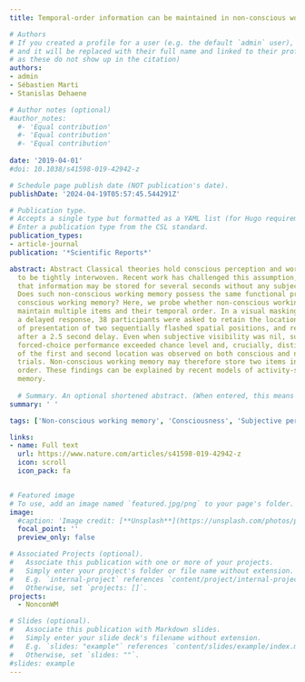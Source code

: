 ```yaml
---
title: Temporal-order information can be maintained in non-conscious working memory

# Authors
# If you created a profile for a user (e.g. the default `admin` user), write the username (folder name) here
# and it will be replaced with their full name and linked to their profile. (Does not work for names with special characters
# as these do not show up in the citation)  
authors:
- admin
- Sébastien Marti
- Stanislas Dehaene

# Author notes (optional)
#author_notes:
  #- 'Equal contribution'
  #- 'Equal contribution'
  #- 'Equal contribution'
  
date: '2019-04-01'
#doi: 10.1038/s41598-019-42942-z

# Schedule page publish date (NOT publication's date).
publishDate: '2024-04-19T05:57:45.544291Z'

# Publication type.
# Accepts a single type but formatted as a YAML list (for Hugo requirements).
# Enter a publication type from the CSL standard.
publication_types:
- article-journal
publication: '*Scientific Reports*'

abstract: Abstract Classical theories hold conscious perception and working memory
  to be tightly interwoven. Recent work has challenged this assumption, demonstrating
  that information may be stored for several seconds without any subjective awareness.
  Does such non-conscious working memory possess the same functional properties as
  conscious working memory? Here, we probe whether non-conscious working memory can
  maintain multiple items and their temporal order. In a visual masking task with
  a delayed response, 38 participants were asked to retain the location and order
  of presentation of two sequentially flashed spatial positions, and retrieve both
  after a 2.5 second delay. Even when subjective visibility was nil, subjects’ objective
  forced-choice performance exceeded chance level and, crucially, distinct retrieval
  of the first and second location was observed on both conscious and non-conscious
  trials. Non-conscious working memory may therefore store two items in proper temporal
  order. These findings can be explained by recent models of activity-silent working
  memory.
  
  # Summary. An optional shortened abstract. (When entered, this means it won't be displayed on the front page)
summary: ' '

tags: ['Non-conscious working memory', 'Consciousness', 'Subjective perception', 'Memory']

links:
- name: Full text
  url: https://www.nature.com/articles/s41598-019-42942-z
  icon: scroll
  icon_pack: fa


# Featured image
# To use, add an image named `featured.jpg/png` to your page's folder.
image:
  #caption: 'Image credit: [**Unsplash**](https://unsplash.com/photos/pLCdAaMFLTE)'
  focal_point: ''
  preview_only: false

# Associated Projects (optional).
#   Associate this publication with one or more of your projects.
#   Simply enter your project's folder or file name without extension.
#   E.g. `internal-project` references `content/project/internal-project/index.md`.
#   Otherwise, set `projects: []`.
projects:
  - NonconWM

# Slides (optional).
#   Associate this publication with Markdown slides.
#   Simply enter your slide deck's filename without extension.
#   E.g. `slides: "example"` references `content/slides/example/index.md`.
#   Otherwise, set `slides: ""`.
#slides: example
---
```

